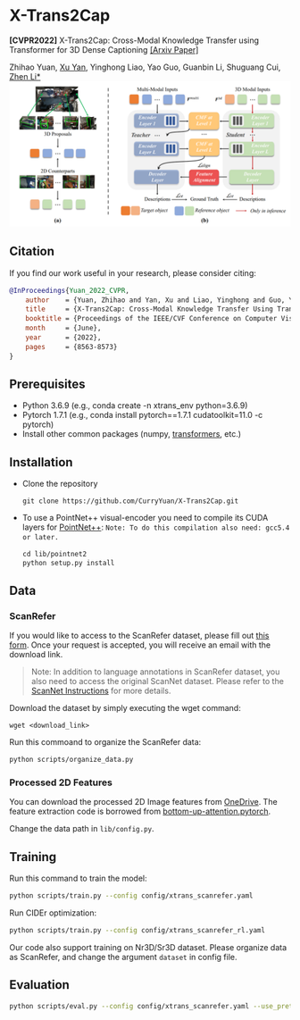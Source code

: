 # X-Trans2Cap
**[CVPR2022]** X-Trans2Cap: Cross-Modal Knowledge Transfer using Transformer for 3D Dense Captioning [[Arxiv Paper]](https://arxiv.org/abs/2203.00843)

Zhihao Yuan, [Xu Yan](https://github.com/yanx27), Yinghong Liao, Yao Guo, Guanbin Li, Shuguang Cui, [Zhen Li*](https://mypage.cuhk.edu.cn/academics/lizhen/)
![](figures/pipeline.png)

## Citation

If you find our work useful in your research, please consider citing:
```bibtex
@InProceedings{Yuan_2022_CVPR,
    author    = {Yuan, Zhihao and Yan, Xu and Liao, Yinghong and Guo, Yao and Li, Guanbin and Cui, Shuguang and Li, Zhen},
    title     = {X-Trans2Cap: Cross-Modal Knowledge Transfer Using Transformer for 3D Dense Captioning},
    booktitle = {Proceedings of the IEEE/CVF Conference on Computer Vision and Pattern Recognition (CVPR)},
    month     = {June},
    year      = {2022},
    pages     = {8563-8573}
}
```

## Prerequisites
* Python 3.6.9 (e.g., conda create -n xtrans_env python=3.6.9)
* Pytorch 1.7.1 (e.g., conda install pytorch==1.7.1 cudatoolkit=11.0 -c pytorch)
* Install other common packages (numpy, [transformers](https://huggingface.co/docs/transformers/index), etc.)

## Installation
- Clone the repository

    ```
    git clone https://github.com/CurryYuan/X-Trans2Cap.git
    ```

- To use a PointNet++ visual-encoder you need to compile its CUDA layers for [PointNet++](http://arxiv.org/abs/1706.02413):
```Note: To do this compilation also need: gcc5.4 or later.```
    ```
    cd lib/pointnet2
    python setup.py install
    ```

## Data

### ScanRefer

If you would like to access to the ScanRefer dataset, please fill out [this form](https://forms.gle/aLtzXN12DsYDMSXX6). Once your request is accepted, you will receive an email with the download link.

> Note: In addition to language annotations in ScanRefer dataset, you also need to access the original ScanNet dataset. Please refer to the [ScanNet Instructions](data/scannet/README.md) for more details.

Download the dataset by simply executing the wget command:
```shell
wget <download_link>
```

Run this commoand to organize the ScanRefer data:
```bash
python scripts/organize_data.py
```

### Processed 2D Features
You can download the processed 2D Image features from [OneDrive](https://cuhko365-my.sharepoint.com/:u:/g/personal/221019046_link_cuhk_edu_cn/EYoVKnDvr89OoWstNIK2aDEBWjBmxAovQjg6bP34xZ3j2w?e=zvGRom). The feature extraction code is borrowed from [bottom-up-attention.pytorch](https://github.com/MILVLG/bottom-up-attention.pytorch).

Change the data path in `lib/config.py`.

## Training

Run this command to train the model:

```bash
python scripts/train.py --config config/xtrans_scanrefer.yaml
```

Run CIDEr optimization:
```bash
python scripts/train.py --config config/xtrans_scanrefer_rl.yaml
```

Our code also support training on Nr3D/Sr3D dataset. Please organize data as ScanRefer, and change the argument `dataset` in config file.

## Evaluation

```bash
python scripts/eval.py --config config/xtrans_scanrefer.yaml --use_pretrained xtrans_scanrefer_rl --force
```

